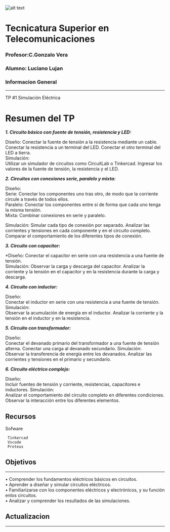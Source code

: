 ![alt text](/MonorepositorioLujanLucianoEM/Recursos/visulaes/caratula.png)
# Tecnicatura Superior en Telecomunicaciones
### Profesor:C.Gonzalo Vera   
### Alumno: Luciano Lujan

### Informacion General
***
TP #1 Simulación Eléctrica  
# Resumen del TP

***1. Circuito básico con fuente de tensión, resistencia y LED:***

Diseño:
Conectar la fuente de tensión a la resistencia mediante un cable.
Conectar la resistencia a un terminal del LED.
Conectar el otro terminal del LED a tierra.  
Simulación:  
Utilizar un simulador de circuitos como CircuitLab o Tinkercad.
Ingresar los valores de la fuente de tensión, la resistencia y el LED.  

***2. Circuitos con conexiones serie, paralelo y mixta:***
 
Diseño:  
Serie: Conectar los componentes uno tras otro, de modo que la corriente circule a través de todos ellos.  
Paralelo: Conectar los componentes entre sí de forma que cada uno tenga la misma tensión.  
Mixta: Combinar conexiones en serie y paralelo.    

Simulación:
Simular cada tipo de conexión por separado.
Analizar las corrientes y tensiones en cada componente y en el circuito completo.
Comparar el comportamiento de los diferentes tipos de conexión.

***3. Circuito con capacitor:***     

*Diseño:
Conectar el capacitor en serie con una resistencia a una fuente de tensión.    
Simulación:
Observar la carga y descarga del capacitor.
Analizar la corriente y la tensión en el capacitor y en la resistencia durante la carga y descarga.

***4. Circuito con inductor:***    

Diseño:  
Conectar el inductor en serie con una resistencia a una fuente de tensión.  
Simulación:  
Observar la acumulación de energía en el inductor.
Analizar la corriente y la tensión en el inductor y en la resistencia.
 
***5. Circuito con transformador:***  

Diseño:  
Conectar el devanado primario del transformador a una fuente de tensión alterna.
Conectar una carga al devanado secundario.
Simulación:  
Observar la transferencia de energía entre los devanados.
Analizar las corrientes y tensiones en el primario y secundario.

***6. Circuito eléctrico complejo:***  

Diseño:  
Incluir fuentes de tensión y corriente, resistencias, capacitores e inductores.
Simulación:  
Analizar el comportamiento del circuito completo en diferentes condiciones.
Observar la interacción entre los diferentes elementos.

## Recursos
Sofware 
```
 Tinkercad
 Vscode
 Proteus
```
## Objetivos
***
• Comprender los fundamentos eléctricos básicos en circuitos.  
• Aprender a diseñar y simular circuitos eléctricos.  
• Familiarizarse con los componentes eléctricos y electrónicos, y su función enlos circuitos.  
• Analizar y comprender los resultados de las simulaciones. 

## Actualizacion
***
